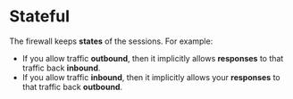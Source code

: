 # Stateful
The firewall keeps **states** of the sessions. For example:
- If you allow traffic **outbound**, then it implicitly allows **responses** to that traffic back **inbound**.
- If you allow traffic **inbound**, then it implicitly allows your **responses** to that traffic back **outbound**.

